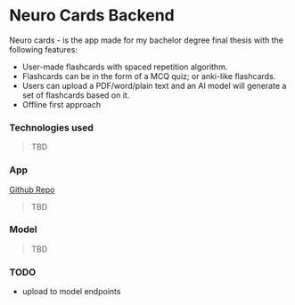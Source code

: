 # Neuro Cards Backend

Neuro cards - is the app made for my bachelor degree final thesis with the following features:

- User-made flashcards with spaced repetition algorithm.
- Flashcards can be in the form of a MCQ quiz; or anki-like flashcards.
- Users can upload a PDF/word/plain text and an AI model will generate a set of flashcards based on it.
- Offline first approach

### Technologies used

> TBD


### App
[Github Repo](https://github.com/yura4ka/neuro-cards-app)
> TBD

### Model
> TBD

### TODO

- upload to model endpoints
